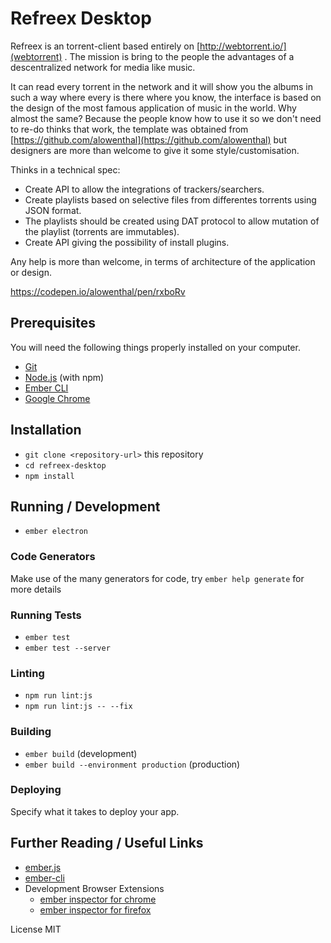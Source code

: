 # Refreex Desktop

Refreex is an torrent-client based entirely on [http://webtorrent.io/](webtorrent) .
The mission is bring to the people the advantages of a descentralized network for media like music.

It can read every torrent in the network and it will show you the albums in such a way where every is there where you know, the interface is based on the design of the most famous application of music in the world. Why almost the same? Because the people know how to use it so we don't need to re-do thinks that work, the template was obtained from [https://github.com/alowenthal](https://github.com/alowenthal) but designers are more than welcome to give it some style/customisation.

Thinks in a technical spec:

  * Create API to allow the integrations of trackers/searchers.
  * Create playlists based on selective files from differentes torrents using JSON format.
  * The playlists should be created using DAT protocol to allow mutation of the playlist (torrents are immutables).
  * Create API giving the possibility of install plugins.

  
Any help is more than welcome, in terms of architecture of the application or design.


https://codepen.io/alowenthal/pen/rxboRv

## Prerequisites

You will need the following things properly installed on your computer.

* [Git](https://git-scm.com/)
* [Node.js](https://nodejs.org/) (with npm)
* [Ember CLI](https://ember-cli.com/)
* [Google Chrome](https://google.com/chrome/)

## Installation

* `git clone <repository-url>` this repository
* `cd refreex-desktop`
* `npm install`

## Running / Development

* `ember electron`

### Code Generators

Make use of the many generators for code, try `ember help generate` for more details

### Running Tests

* `ember test`
* `ember test --server`

### Linting

* `npm run lint:js`
* `npm run lint:js -- --fix`

### Building

* `ember build` (development)
* `ember build --environment production` (production)

### Deploying

Specify what it takes to deploy your app.

## Further Reading / Useful Links

* [ember.js](https://emberjs.com/)
* [ember-cli](https://ember-cli.com/)
* Development Browser Extensions
  * [ember inspector for chrome](https://chrome.google.com/webstore/detail/ember-inspector/bmdblncegkenkacieihfhpjfppoconhi)
  * [ember inspector for firefox](https://addons.mozilla.org/en-US/firefox/addon/ember-inspector/)
  
License MIT
